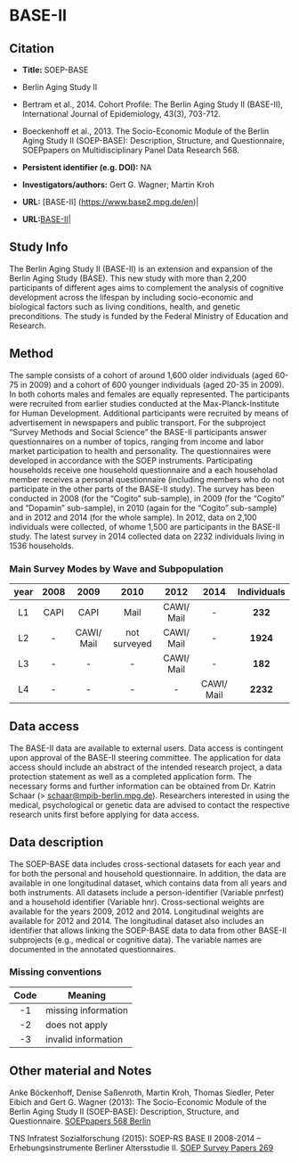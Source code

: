 # BASE-II

## Citation

* **Title:** SOEP-BASE
* Berlin Aging Study II
* Bertram et al., 2014. Cohort Profile: The Berlin Aging Study II (BASE-II), International Journal of Epidemiology, 43(3), 703-712.
* Boeckenhoff et al., 2013. The Socio-Economic Module of the Berlin Aging Study II (SOEP-BASE): Description, Structure, and Questionnaire, SOEPpapers on Multidisciplinary Panel Data Research 568.
* **Persistent identifier (e.g. DOI):** NA
* **Investigators/authors:** Gert G. Wagner; Martin Kroh

* **URL:** [BASE-II] (https://www.base2.mpg.de/en)|    

* **URL:**[BASE-II](https://www.base2.mpg.de/en)|    

## Study Info

The Berlin Aging Study II (BASE-II) is an extension and expansion of the Berlin Aging Study (BASE). This new study with more than 2,200 participants of different ages aims to complement the analysis of cognitive development across the lifespan by including socio-economic and biological factors such as living conditions, health, and genetic preconditions. The study is funded by the Federal Ministry of Education and Research. 

## Method

The sample consists of a cohort of around 1,600 older individuals (aged 60-75 in 2009) and a cohort of 600 younger individuals (aged 20-35 in 2009). In both cohorts males and females are equally represented. The participants were recruited from earlier studies conducted at the Max-Planck-Institute for Human Development. Additional participants were recruited by means of advertisement in newspapers and public transport.
For the subproject “Survey Methods and Social Science” the BASE-II participants answer questionnaires on a number of topics, ranging from income and labor market participation to health and personality. The questionnaires were developed in accordance with the SOEP instruments. Participating households receive one household questionnaire and a each householad member receives a personal questionnaire (including members who do not participate in the other parts of the BASE-II study). 
The survey has been conducted in 2008 (for the “Cogito” sub-sample), in 2009 (for the “Cogito” and “Dopamin” sub-sample), in 2010 (again for the “Cogito” sub-sample) and in 2012 and 2014 (for the whole sample). In 2012, data on 2,100 individuals were collected, of whome 1,500 are participants in the BASE-II study. The latest survey in 2014 collected data on 2232 individuals living in 1536 households.

### Main Survey Modes by Wave and Subpopulation

|**year**|**2008**|**2009**|**2010**|**2012**|**2014**|**Individuals**|
|:------:|:------:|:------:|:------:|:------:|:------:|:-------:|
|L1|CAPI|CAPI|Mail|CAWI/ Mail|-|**232**|
|L2|-|CAWI/ Mail|not surveyed|CAWI/ Mail|-|**1924**|
|L3|-|-|-|CAWI/ Mail|-|**182**|
|L4|-|-|-|-|CAWI/ Mail|**2232**|

## Data access

The BASE-II data are available to external users. Data access is contingent upon approval of the BASE-II steering committee. The application for data access should include an abstract of the intended research project, a data protection statement as well as a completed application form. 
The necessary forms and further information can be obtained from Dr. Katrin Schaar (> schaar@mpib-berlin.mpg.de).
Researchers interested in using the medical, psychological or genetic data are advised to contact the respective research units first before applying for data access.

## Data description

The SOEP-BASE data includes cross-sectional datasets for each year and for both the personal and household questionnaire. In addition, the data are available in one longitudinal dataset, which contains data from all years and both instruments. All datasets include a person-identifier (Variable pnrfest) and a household identifier (Variable hnr). Cross-sectional weights are available for the years 2009, 2012 and 2014. Longitudinal weights are available for 2012 and 2014. The longitudinal dataset also includes an identifier that allows linking the SOEP-BASE data to data from other BASE-II subprojects (e.g., medical or cognitive data). 
The variable names are documented in the annotated questionnaires. 

### Missing conventions
|Code | Meaning|
|:----:|-----|
|-1|missing information|
|-2|does not apply|
|-3|invalid information|

## Other material and Notes

Anke Böckenhoff, Denise Saßenroth, Martin Kroh, Thomas Siedler, Peter Eibich and Gert G. Wagner (2013):
The Socio-Economic Module of the Berlin Aging Study II (SOEP-BASE): Description, Structure, and Questionnaire. [SOEPpapers 568 Berlin](http://gosset7.diw.de/documents/publikationen/73/diw_01.c.424996.de/diw_sp0568.pdf)   

TNS Infratest Sozialforschung (2015): SOEP-RS BASE II 2008-2014 – Erhebungsinstrumente Berliner Altersstudie II. [SOEP Survey Papers 269](http://panel.gsoep.de/soep-docs/surveypapers/diw_ssp0269.pdf)
